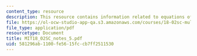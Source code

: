 ```yaml
---
content_type: resource
description: This resource contains information related to equations of planes.
file: https://ol-ocw-studio-app-qa.s3.amazonaws.com/courses/18-02sc-multivariable-calculus-fall-2010/581296ab1100fe5615fccb7ff2511530_MIT18_02SC_notes_5.pdf
file_type: application/pdf
resourcetype: Document
title: MIT18_02SC_notes_5.pdf
uid: 581296ab-1100-fe56-15fc-cb7ff2511530
---
```

